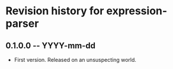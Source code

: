 # Revision history for expression-parser

## 0.1.0.0 -- YYYY-mm-dd

* First version. Released on an unsuspecting world.
